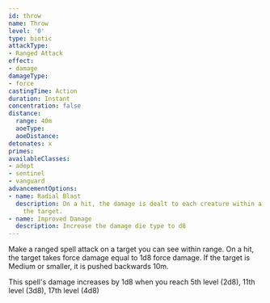 ```yaml
---
id: throw
name: Throw
level: '0'
type: biotic
attackType:
- Ranged Attack
effect:
- damage
damageType:
- force
castingTime: Action
duration: Instant
concentration: false
distance:
  range: 40m
  aoeType: 
  aoeDistance: 
detonates: x
primes: 
availableClasses:
- adept
- sentinel
- vanguard
advancementOptions:
- name: Radial Blast
  description: On a hit, the damage is dealt to each creature within a 2m radius of
    the target.
- name: Improved Damage
  description: Increase the damage die type to d8
---
```

Make a ranged spell attack on a target you can see within range. On a hit, the target takes force damage equal to 1d8
force damage. If the target is Medium or smaller, it is pushed backwards 10m.

This spell's damage increases by 1d8 when you reach 5th level (2d8), 11th level (3d8), 17th level (4d8)